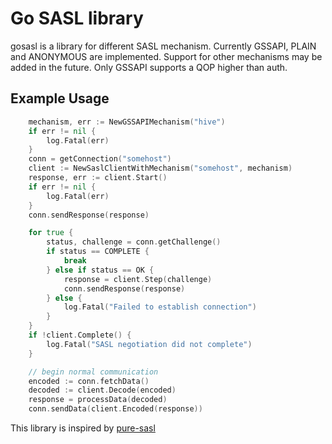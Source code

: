 # Go SASL library

gosasl is a library for different SASL mechanism. Currently GSSAPI, PLAIN and ANONYMOUS are implemented. 
Support for other mechanisms may be added in the future. Only GSSAPI supports a QOP higher than auth.

## Example Usage

```go
    mechanism, err := NewGSSAPIMechanism("hive")
	if err != nil {
		log.Fatal(err)
    }    
    conn = getConnection("somehost")
    client := NewSaslClientWithMechanism("somehost", mechanism)
    response, err := client.Start()
    if err != nil {
		log.Fatal(err)
    }
    conn.sendResponse(response)

    for true {
        status, challenge = conn.getChallenge()
        if status == COMPLETE {
            break
        } else if status == OK {
            response = client.Step(challenge)
            conn.sendResponse(response)
        } else {
            log.Fatal("Failed to establish connection")
        }
    }
    if !client.Complete() {
        log.Fatal("SASL negotiation did not complete")
    }

    // begin normal communication
    encoded := conn.fetchData()
    decoded := client.Decode(encoded)
    response = processData(decoded)
    conn.sendData(client.Encoded(response))
```


This library is inspired by [pure-sasl](https://github.com/thobbs/pure-sasl)
